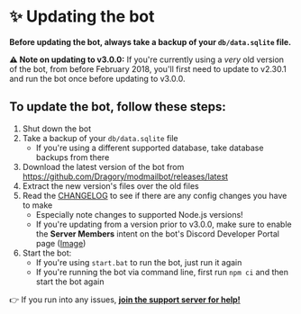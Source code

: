 # ✨ Updating the bot

**Before updating the bot, always take a backup of your `db/data.sqlite` file.**

**⚠ Note on updating to v3.0.0:** If you're currently using a *very* old version of the bot, from before February 2018, you'll first need to update to v2.30.1 and run the bot once before updating to v3.0.0.

## To update the bot, follow these steps:

1. Shut down the bot
2. Take a backup of your `db/data.sqlite` file
    * If you're using a different supported database, take database backups from there
3. Download the latest version of the bot from https://github.com/Dragory/modmailbot/releases/latest
4. Extract the new version's files over the old files
5. Read the [CHANGELOG](https://github.com/Dragory/modmailbot/blob/master/CHANGELOG.md) to see if there are any config changes you have to make
    * Especially note changes to supported Node.js versions!
    * If you're updating from a version prior to v3.0.0, make sure to enable the **Server Members** intent on the bot's Discord Developer Portal page ([Image](https://raw.githubusercontent.com/Dragory/modmailbot/master/docs/server-members-intent-2.png))
6. Start the bot:
    * If you're using `start.bat` to run the bot, just run it again
    * If you're running the bot via command line, first run `npm ci` and then start the bot again

👉 If you run into any issues, **[join the support server for help!](https://discord.gg/vRuhG9R)**
